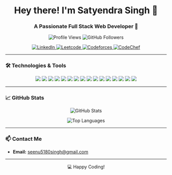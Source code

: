 <h1 align="center">Hey there! I'm Satyendra Singh 👋</h1>
<h3 align="center">A Passionate Full Stack Web Developer 🚀</h3>

<p align="center">
  <img src="https://komarev.com/ghpvc/?username=satyendra9580&label=Profile%20views&color=brightgreen&style=flat-square" alt="Profile Views" />
  <img src="https://img.shields.io/github/followers/satyendra9580?label=Followers&style=social" alt="GitHub Followers" />
</p>

<p align="center">
  <a href="https://www.linkedin.com/in/satyendra-singh-8b265a255/" target="_blank">
    <img src="https://img.shields.io/badge/LinkedIn-0077B5?style=for-the-badge&logo=linkedin&logoColor=white" alt="LinkedIn" />
  </a>
  <a href="https://leetcode.com/u/satyendra5180/" target="_blank">
    <img src="https://img.shields.io/badge/LeetCode-FFA116?style=for-the-badge&logo=leetcode&logoColor=white" alt="Leetcode" />
  </a>
  <a href="https://codeforces.com/profile/Satyendra_9580" target="_blank">
    <img src="https://img.shields.io/badge/Codeforces-1F8ACB?style=for-the-badge&logo=codeforces&logoColor=white" alt="Codeforces" />
  </a>
  <a href="[https://www.codechef.com/users/Satyendra_958](https://www.codechef.com/users/manas5180)" target="_blank">
    <img src="https://img.shields.io/badge/CodeChef-5B4638?style=for-the-badge&logo=codechef&logoColor=white" alt="CodeChef" />
</a>
</p>

---

### 🛠️ Technologies & Tools
<p align="center">
  <img src="https://img.shields.io/badge/Code-ReactJS-informational?style=flat-square&logo=react&logoColor=white&color=61DAFB" />
  <img src="https://img.shields.io/badge/Code-JavaScript-informational?style=flat-square&logo=javascript&logoColor=white&color=F7DF1E" />
  <img src="https://img.shields.io/badge/Code-Python-informational?style=flat-square&logo=python&logoColor=white&color=3776AB" />
  <img src="https://img.shields.io/badge/Code-C++-informational?style=flat-square&logo=cplusplus&logoColor=white&color=00599C" />
  <img src="https://img.shields.io/badge/Code-HTML5-informational?style=flat-square&logo=html5&logoColor=white&color=E34F26" />
  <img src="https://img.shields.io/badge/Code-CSS3-informational?style=flat-square&logo=css3&logoColor=white&color=1572B6" />
  <img src="https://img.shields.io/badge/Code-Node.js-informational?style=flat-square&logo=node.js&logoColor=white&color=339933" />
  <img src="https://img.shields.io/badge/Code-Express.js-informational?style=flat-square&logo=express&logoColor=white&color=000000" />
  <img src="https://img.shields.io/badge/Code-MongoDB-informational?style=flat-square&logo=mongodb&logoColor=white&color=47A248" />
  <img src="https://img.shields.io/badge/Code-Mongoose-informational?style=flat-square&logo=mongoose&logoColor=white&color=800000" />
  <img src="https://img.shields.io/badge/Tools-Postman-informational?style=flat-square&logo=postman&logoColor=white&color=FF6C37" />
  <img src="https://img.shields.io/badge/Tools-VS_Code-informational?style=flat-square&logo=visual-studio-code&logoColor=white&color=007ACC" />
  <img src="https://img.shields.io/badge/Code-MySQL-informational?style=flat-square&logo=mysql&logoColor=white&color=4479A1" />
  <img src="https://img.shields.io/badge/Tools-Git-informational?style=flat-square&logo=git&logoColor=white&color=F05032" />
  <img src="https://img.shields.io/badge/Tools-Docker-informational?style=flat-square&logo=docker&logoColor=white&color=2496ED" />
  <img src="https://img.shields.io/badge/Tools-Figma-informational?style=flat-square&logo=figma&logoColor=white&color=F24E1E" />
</p>

---

### 📈 GitHub Stats
<p align="center">
  <img src="https://github-readme-stats.vercel.app/api?username=satyendra9580&show_icons=true&theme=radical" alt="GitHub Stats" />
</p>
<p align="center">
  <img src="https://github-readme-stats.vercel.app/api/top-langs/?username=satyendra9580&layout=compact&theme=radical" alt="Top Languages" />
</p>

---

### 📫 Contact Me
- **Email:** seenu5180singh@gmail.com

---

<p align="center">
  💻 Happy Coding!
</p>

